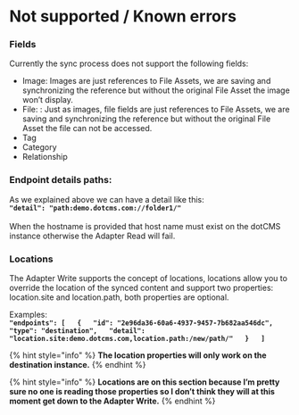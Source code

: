 # Not supported / Known errors

### **Fields**

Currently the sync process does not support the following fields:

* Image: Images are just references to File Assets, we are saving and synchronizing the reference but without the original File Asset the image won’t display. 
* File: : Just as images, file fields are just references to File Assets, we are saving and synchronizing the reference but without the original File Asset the file can not be accessed.
* Tag
* Category
* Relationship

###  **Endpoint details paths:**

As we explained above we can have a detail like this:   
**`"detail": "path:demo.dotcms.com://folder1/"`**  
   
When the hostname is provided that host name must exist on the dotCMS instance otherwise the Adapter Read will fail. 

###  **Locations** 

The Adapter Write supports the concept of locations, locations allow you to override the location of the synced content and support two properties: location.site and location.path, both properties are optional.   
  
Examples:  
**`"endpoints": [  
    {  
      "id": "2e96da36-60a6-4937-9457-7b682aa546dc",  
      "type": "destination",  
      "detail": "location.site:demo.dotcms.com,location.path:/new/path/"  
    }  
  ]`**   


{% hint style="info" %}
**The location properties will only work on the destination instance.** 
{% endhint %}

{% hint style="info" %}
 **Locations are on this section because I’m pretty sure no one is reading those properties so I don’t think they will at this moment get down to the Adapter Write.** 
{% endhint %}

